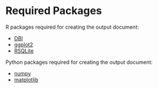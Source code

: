 Required Packages
=================

R packages required for creating the output document:

* [DBI](https://cran.r-project.org/web/packages/DBI/)
* [ggplot2](https://cran.r-project.org/web/packages/ggplot2/)
* [RSQLite](https://cran.r-project.org/web/packages/RSQLite/)

Python packages required for creating the output document:

* [numpy](https://pypi.org/project/numpy/)
* [matplotlib](https://pypi.org/project/matplotlib/)

